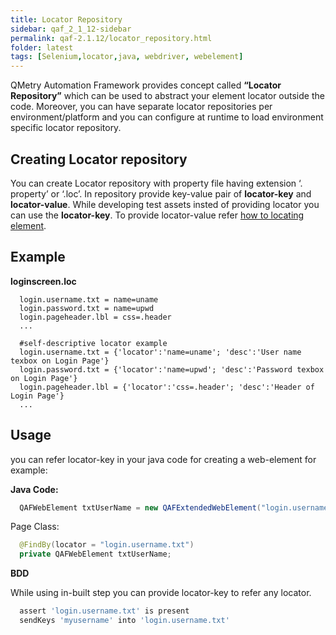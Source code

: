 ```yaml
---
title: Locator Repository
sidebar: qaf_2_1_12-sidebar
permalink: qaf-2.1.12/locator_repository.html
folder: latest
tags: [Selenium,locator,java, webdriver, webelement]
---
```


QMetry Automation Framework provides concept called **“Locator Repository”** which can be used to abstract your element locator outside the code. Moreover, you can have separate locator repositories per environment/platform and you can configure at runtime to load environment specific locator repository. 

## Creating Locator repository
You can create Locator repository with property file having extension ‘. property’ or ‘.loc’. In repository provide key-value pair of **locator-key** and **locator-value**. While developing test assets insted of providing locator you can use the **locator-key**. To provide locator-value refer [how to locating element](locating_elements.html). 

## Example ##

**loginscreen.loc**

```properties
  login.username.txt = name=uname
  login.password.txt = name=upwd
  login.pageheader.lbl = css=.header
  ...
  
  #self-descriptive locator example
  login.username.txt = {'locator':'name=uname'; 'desc':'User name texbox on Login Page'}
  login.password.txt = {'locator':'name=upwd'; 'desc':'Password texbox on Login Page'}
  login.pageheader.lbl = {'locator':'css=.header'; 'desc':'Header of Login Page'}
  ...
```

## Usage
you can refer locator-key in your java code for creating a web-element for example:

**Java Code:**

```java
  QAFWebElement txtUserName = new QAFExtendedWebElement("login.username.txt");
```

Page Class:

```java
  @FindBy(locator = "login.username.txt")
  private QAFWebElement txtUserName;
```

**BDD**

While using in-built step you can provide locator-key to refer any locator.

```javaScript
  assert 'login.username.txt' is present
  sendKeys 'myusername' into 'login.username.txt'
```

